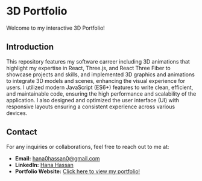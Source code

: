 # 3D Portfolio

Welcome to my interactive 3D Portfolio!

## Introduction

This repository features my software carreer including 3D animations that highlight my expertise in React, Three.js, and React Three Fiber to showcase projects and skills, and implemented 3D graphics and animations to integrate 3D models and scenes, enhancing the visual experience for users.
I utilized modern JavaScript (ES6+) features to write clean, efficient, and maintainable code, ensuring the high performance and scalability of the application.
I also designed and optimized the user interface (UI) with responsive layouts ensuring a consistent experience across various devices.

## Contact

For any inquiries or collaborations, feel free to reach out to me at:

- **Email:** [hana0hassan0@gmail.com](mailto:hana0hassan0@gmail.com)
- **LinkedIn:** [Hana Hassan](https://www.linkedin.com/in/hanahassan0/)
- **Portfolio Website:** [Click here to view my portfolio!](https://hanahassan.netlify.app)
